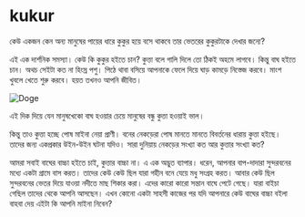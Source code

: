 # kukur

কেউ একজন কেন অন্য মানুষের পায়ের ধারে কুকুর হয়ে বসে থাকবে তার ভেতরের কুকুরটাকে দেখার জন্যে? 

এই এক দার্শনিক সমস্যা। কেউ কি কুকুর হইতে চান? কুত্তা বলে গালি দিলে তো ঠিকই অহমে লাগবে। কিন্তু বাঘ হইতে চান। অথচ সেইটা কত না হিংস্র পশু। পিঠে থাবা বসিয়ে আপনাকে ফেলে দিয়ে ঘাড় কামড়ে নিস্তেজ করবে। মাংশ খুবলে খেতে শুরু করবে। হয়ত তখনও আপনি জীবিত। 


![Doge](https://res.cloudinary.com/djqcqqueb/image/upload/v1738322856/Gemini_Generated_Image_5634sr5634sr5634_nrisjx.jpg)


এই দিক দিয়ে যেন মানুষখেকো বাঘ হওয়ার চেয়ে মানুষের বন্ধু কুত্তা হওয়াই ভাল।

কিন্তু তাও কুত্তা হচ্ছে পোষ মাইনা নেয়া প্রাণী। বনের নেকড়েরা পোষ মানতে মানতে বিবর্তনের ধারায় কুত্তা হইছে। তাদের জন্য একপ্রকার উইন-উইন ঘটনা যদিও। সারা দুনিয়ায় নেকড়ের সংখ্যা কত আর কুত্তার সংখ্যা কত?

আমরা সবাই বাঘের বাচ্চা হইতে চাই, কুত্তার বাচ্চা না। এ এক অদ্ভুত ব্যাপার। ধরেন, আপনার বাপ-দাদারা সুন্দরবনের মধ্যে একটা গ্রামে বাস করত। তাদের কেউ কেউ ছিল যারা গহীন বনে যেয়ে মধু সংগ্রহ করত। আবার কেউ ছিল সুন্দরবনের ভেতর দিয়ে যাওয়া নদীতে মাছ শিকার করা। এদের কারো কারো সন্তান বাঘে পেটে গেছে। যারা বাইচা গেছিল তাদের থেকে আপনি আসছেন। এখন কোনো একটা সাহসী কাজের পর যদি আপনারে কেউ বাঘের বাচ্চা বইলা বাহবা দেয় এইটা কি আপনি মাইনা নিবেন? 

<!--কুত্তার বাচ্চা, Dog, kutta, কুত্তা />
<!-- [philosophy, dog] -->